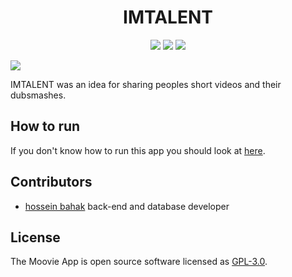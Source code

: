 
<h1 align="center"> IMTALENT </h1>

<p align="center">
  <img src="https://img.shields.io/static/v1?label=Backend&message=Django&color=blue">
  <img src="https://img.shields.io/static/v1?label=Frontend&message=HTML/CSS&color=success">
  <img src="https://img.shields.io/static/v1?label=Database&message=SQLite&color=important">
</p>

<img src="https://user-images.githubusercontent.com/34401089/129382664-680508d0-0fc3-42dd-9f9c-c4b5058df2aa.png">

IMTALENT was an idea for sharing peoples short videos and their dubsmashes.


## How to run
If you don't know how to run this app you should look at [here](https://github.com/hosseinbahak/SE2/wiki/How-to-use).

## Contributors
* [hossein bahak](https://github.com/hosseinbahak) back-end and database developer

## License
The Moovie App is open source software licensed as [GPL-3.0](https://github.com/hosseinbahak/SE2/blob/main/LICENSE).
